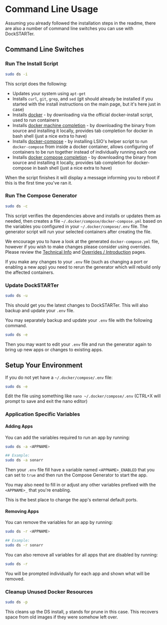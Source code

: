 # Command Line Usage

Assuming you already followed the installation steps in the readme, there are also a number of command line switches you can use with DockSTARTer.

## Command Line Switches

### Run The Install Script

```bash
sudo ds -i
```

This script does the following:

- Updates your system using `apt-get`
- Installs `curl`, `git`, `grep`, and `sed` (git should already be installed if you started with the install instructions on the main page, but it's here just in case)
- Installs [docker](https://github.com/docker/docker-install) - by downloading via the official docker-install script, used to run containers
- Installs [docker machine completion](https://docs.docker.com/machine/completion/) - by downloading the binary from source and installing it locally, provides tab completion for docker in bash shell (just a nice extra to have)
- Installs [docker-compose](https://github.com/linuxserver/docker-docker-compose#recommended-method) - by installing LSIO's helper script to run `docker-compose` from inside a docker container, allows configuring of containers to be run together instead of individually running each one
- Installs [docker compose completion](https://docs.docker.com/compose/completion/) - by downloading the binary from source and installing it locally, provides tab completion for docker-compose in bash shell (just a nice extra to have)

When the script finishes it will display a message informing you to reboot if this is the first time you've ran it.

### Run The Compose Generator

```bash
sudo ds -c
```

This script verifies the dependencies above and installs or updates them as needed, then creates a file `~/.docker/compose/docker-compose.yml` based on the variables you configured in your `~/.docker/compose/.env` file. The generator script will run your selected containers after creating the file.

We encourage you to have a look at the generated `docker-compose.yml` file, however if you wish to make changes please consider using overrides. Please review the [Technical Info](https://dockstarter.com/advanced/technical-info) and [Overrides / Introduction](https://dockstarter.com/overrides/introduction) pages.

If you make any changes to your `.env` file (such as changing a port or enabling a new app) you need to rerun the generator which will rebuild only the affected containers.

### Update DockSTARTer

```bash
sudo ds -u
```

This should get you the latest changes to DockSTARTer. This will also backup and update your `.env` file.

You may separately backup and update your `.env` file with the following command.

```bash
sudo ds -e
```

Then you may want to edit your `.env` file and run the generator again to bring up new apps or changes to existing apps.

## Setup Your Environment

If you do not yet have a `~/.docker/compose/.env` file:

```bash
sudo ds -e
```

Edit the file using something like `nano ~/.docker/compose/.env` (CTRL+X will prompt to save and exit the nano editor)

### Application Specific Variables

#### Adding Apps

You can add the variables required to run an app by running:

```bash
sudo ds -a <APPNAME>
```

```bash
## Example:
sudo ds -a sonarr
```

Then your `.env` file fill have a variable named `<APPNAME>_ENABLED` that you can set to `true` and then run the Compose Generator to start the app.

You may also need to fill in or adjust any other variables prefixed with the `<APPNAME>_` that you're enabling.

This is the best place to change the app's external default ports.

#### Removing Apps

You can remove the variables for an app by running:

```bash
sudo ds -r <APPNAME>
```

```bash
## Example:
sudo ds -r sonarr
```

You can also remove all variables for all apps that are disabled by running:

```bash
sudo ds -r
```

You will be prompted individually for each app and shown what will be removed.

### Cleanup Unused Docker Resources

```bash
sudo ds -p
```

This cleans up the DS install, `p` stands for prune in this case. This recovers space from old images if they were somehow left over.
